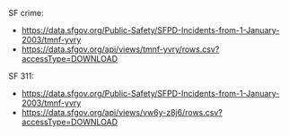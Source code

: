 
SF crime:

- https://data.sfgov.org/Public-Safety/SFPD-Incidents-from-1-January-2003/tmnf-yvry
- https://data.sfgov.org/api/views/tmnf-yvry/rows.csv?accessType=DOWNLOAD


SF 311:

- https://data.sfgov.org/Public-Safety/SFPD-Incidents-from-1-January-2003/tmnf-yvry
- https://data.sfgov.org/api/views/vw6y-z8j6/rows.csv?accessType=DOWNLOAD





